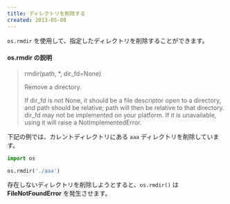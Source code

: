 ```yaml
---
title: ディレクトリを削除する
created: 2013-05-08
---
```


`os.rmdir` を使用して、指定したディレクトリを削除することができます。

#### os.rmdir の説明
> rmdir(path, *, dir_fd=None)
>
> Remove a directory.
>
> If dir_fd is not None, it should be a file descriptor open to a directory, and path should be relative; path will then be relative to that directory. dir_fd may not be implemented on your platform. If it is unavailable, using it will raise a NotImplementedError.

下記の例では、カレントディレクトリにある `aaa` ディレクトリを削除しています。

```python
import os

os.rmdir('./aaa')
```

存在しないディレクトリを削除しようとすると、`os.rmdir()` は **FileNotFoundError** を発生させます。

